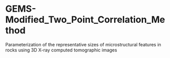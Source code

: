 # GEMS-Modified_Two_Point_Correlation_Method
Parameterization of the representative sizes of microstructural features in rocks using 3D X-ray computed tomographic images
